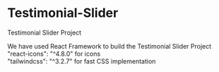 # Testimonial-Slider
Testimonial Slider Project

We have used React Framework to build the Testimonial Slider Project <br/>
"react-icons": "^4.8.0" for icons <br/>
"tailwindcss": "^3.2.7" for fast CSS implementation <br/>
